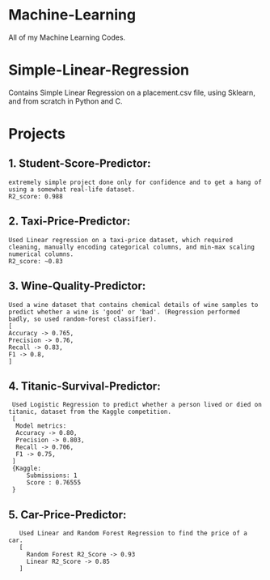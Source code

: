 # Machine-Learning
 All of my Machine Learning Codes.

# Simple-Linear-Regression
 Contains Simple Linear Regression on a placement.csv file, using Sklearn, and from scratch in Python and C.

# Projects
 ## 1. Student-Score-Predictor:
    extremely simple project done only for confidence and to get a hang of using a somewhat real-life dataset.
    R2_score: 0.988

 ## 2. Taxi-Price-Predictor:
    Used Linear regression on a taxi-price dataset, which required cleaning, manually encoding categorical columns, and min-max scaling numerical columns.
    R2_score: ~0.83

 ## 3. Wine-Quality-Predictor:
    Used a wine dataset that contains chemical details of wine samples to predict whether a wine is 'good' or 'bad'. (Regression performed badly, so used random-forest classifier).
    [
    Accuracy -> 0.765,
    Precision -> 0.76,
    Recall -> 0.83,
    F1 -> 0.8,
    ]

 ## 4. Titanic-Survival-Predictor:
     Used Logistic Regression to predict whether a person lived or died on titanic, dataset from the Kaggle competition.
     [
      Model metrics:
      Accuracy -> 0.80,
      Precision -> 0.803,
      Recall -> 0.706,
      F1 -> 0.75,
     ]
     {Kaggle:
         Submissions: 1
         Score : 0.76555
     }

   ## 5. Car-Price-Predictor:
       Used Linear and Random Forest Regression to find the price of a car. 
       [
         Random Forest R2_Score -> 0.93
         Linear R2_Score -> 0.85
       ]


